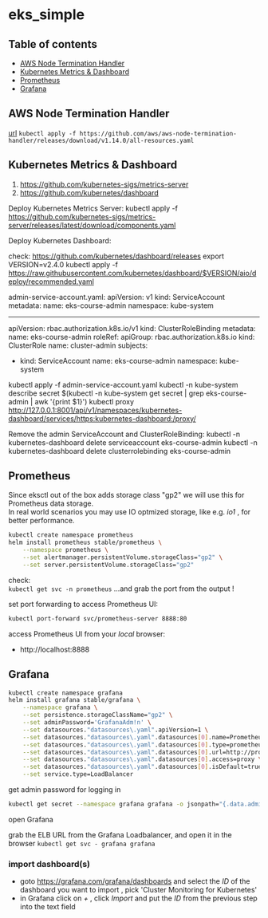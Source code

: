 # eks_simple

## Table of contents
* [AWS Node Termination Handler](#node-termination-handler)
* [Kubernetes Metrics & Dashboard](#kubernetes-metrics-dashboard)
* [Prometheus](#prometheus)
* [Grafana](#grafana)

## AWS Node Termination Handler
[url](https://github.com/aws/aws-node-termination-handler)
`kubectl apply -f https://github.com/aws/aws-node-termination-handler/releases/download/v1.14.0/all-resources.yaml`

## Kubernetes Metrics & Dashboard
1) https://github.com/kubernetes-sigs/metrics-server
2) https://github.com/kubernetes/dashboard


Deploy Kubernetes Metrics Server:
kubectl apply -f https://github.com/kubernetes-sigs/metrics-server/releases/latest/download/components.yaml


Deploy Kubernetes Dashboard:

check: https://github.com/kubernetes/dashboard/releases
export VERSION=v2.4.0
kubectl apply -f https://raw.githubusercontent.com/kubernetes/dashboard/$VERSION/aio/deploy/recommended.yaml

admin-service-account.yaml:
apiVersion: v1
kind: ServiceAccount
metadata:
  name: eks-course-admin
  namespace: kube-system

---
  
apiVersion: rbac.authorization.k8s.io/v1
kind: ClusterRoleBinding
metadata:
  name: eks-course-admin
roleRef:
  apiGroup: rbac.authorization.k8s.io
  kind: ClusterRole
  name: cluster-admin
subjects:
- kind: ServiceAccount
  name: eks-course-admin
  namespace: kube-system


kubectl apply -f admin-service-account.yaml
kubectl -n kube-system describe secret $(kubectl -n kube-system get secret | grep eks-course-admin | awk '{print $1}')
kubectl proxy
http://127.0.0.1:8001/api/v1/namespaces/kubernetes-dashboard/services/https:kubernetes-dashboard:/proxy/



Remove the admin ServiceAccount and ClusterRoleBinding:
kubectl -n kubernetes-dashboard delete serviceaccount eks-course-admin
kubectl -n kubernetes-dashboard delete clusterrolebinding eks-course-admin


## Prometheus
Since eksctl out of the box adds storage class "gp2" we will use this for Prometheus data storage.  
In real world scenarios you may use IO optmized storage, like e.g. _io1_ , for better performance.

```bash
kubectl create namespace prometheus
helm install prometheus stable/prometheus \
    --namespace prometheus \
    --set alertmanager.persistentVolume.storageClass="gp2" \
    --set server.persistentVolume.storageClass="gp2"
```
check:  
```kubectl get svc -n prometheus```
...and grab the port from the output !

set port forwarding to access Prometheus UI:

```bash
kubectl port-forward svc/prometheus-server 8888:80
```

access Prometheus UI from your *local* browser:
* http://localhost:8888



## Grafana
```bash
kubectl create namespace grafana
helm install grafana stable/grafana \
    --namespace grafana \
    --set persistence.storageClassName="gp2" \
    --set adminPassword='GrafanaAdm!n' \
    --set datasources."datasources\.yaml".apiVersion=1 \
    --set datasources."datasources\.yaml".datasources[0].name=Prometheus \
    --set datasources."datasources\.yaml".datasources[0].type=prometheus \
    --set datasources."datasources\.yaml".datasources[0].url=http://prometheus-server.prometheus.svc.cluster.local \
    --set datasources."datasources\.yaml".datasources[0].access=proxy \
    --set datasources."datasources\.yaml".datasources[0].isDefault=true \
    --set service.type=LoadBalancer
```

get admin password for logging in

```bash
kubectl get secret --namespace grafana grafana -o jsonpath="{.data.admin-password}" | base64 --decode ; echo
```

open Grafana

grab the ELB URL from the Grafana Loadbalancer, and open it in the browser
```kubectl get svc - grafana grafana```

### import dashboard(s)
* goto https://grafana.com/grafana/dashboards and select the *ID* of the dashboard you want to import  , pick 'Cluster Monitoring for Kubernetes'
* in Grafana click on *+* , click *Import* and put the *ID* from the previous step into the text field
